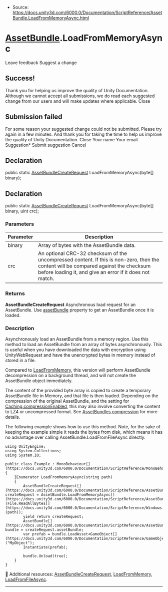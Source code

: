 * Source: https://docs.unity3d.com/6000.0/Documentation/ScriptReference/AssetBundle.LoadFromMemoryAsync.html

#  [AssetBundle](https://docs.unity3d.com/6000.0/Documentation/ScriptReference/AssetBundle.html).LoadFromMemoryAsync
Leave feedback
Suggest a change
## Success!
Thank you for helping us improve the quality of Unity Documentation. Although we cannot accept all submissions, we do read each suggested change from our users and will make updates where applicable.
Close
## Submission failed
For some reason your suggested change could not be submitted. Please <a>try again</a> in a few minutes. And thank you for taking the time to help us improve the quality of Unity Documentation.
Close
Your name Your email Suggestion* Submit suggestion
Cancel
## Declaration
public static [AssetBundleCreateRequest](https://docs.unity3d.com/6000.0/Documentation/ScriptReference/AssetBundleCreateRequest.html) LoadFromMemoryAsync(byte[] binary); 
## Declaration
public static [AssetBundleCreateRequest](https://docs.unity3d.com/6000.0/Documentation/ScriptReference/AssetBundleCreateRequest.html) LoadFromMemoryAsync(byte[] binary, uint crc); 
### Parameters
Parameter | Description  
---|---  
binary | Array of bytes with the AssetBundle data.  
crc | An optional CRC-32 checksum of the uncompressed content. If this is non-zero, then the content will be compared against the checksum before loading it, and give an error if it does not match.  
### Returns
**AssetBundleCreateRequest** Asynchronous load request for an AssetBundle. Use [assetBundle](https://docs.unity3d.com/6000.0/Documentation/ScriptReference/AssetBundleCreateRequest-assetBundle.html) property to get an AssetBundle once it is loaded. 
### Description
Asynchronously load an AssetBundle from a memory region.
Use this method to load an AssetBundle from an array of bytes asynchronously. This is useful when you have downloaded the data with encryption using UnityWebRequest and have the unencrypted bytes in memory instead of stored in a file.  
  
Compared to [LoadFromMemory](https://docs.unity3d.com/6000.0/Documentation/ScriptReference/AssetBundle.LoadFromMemory.html), this version will perform AssetBundle decompression on a background thread, and will not create the AssetBundle object immediately.  
  
The content of the provided byte array is copied to create a temporary AssetBundle file in Memory, and that file is then loaded. Depending on the compression of the original AssetBundle, and the setting for [Caching.compressionEnabled](https://docs.unity3d.com/6000.0/Documentation/ScriptReference/Caching-compressionEnabled.html), this may also involve converting the content to LZ4 or uncompressed format. See [AssetBundles compression](https://docs.unity3d.com/6000.0/Documentation/Manual/AssetBundles-Cache.html) for more details.  
  
The following example shows how to use this method. Note, for the sake of keeping the example simple it reads the bytes from disk, which means it has no advantage over calling AssetBundle.LoadFromFileAsync directly. 
```
using UnityEngine;
using System.Collections;
using System.IO;  
  
public class Example : MonoBehaviour[](https://docs.unity3d.com/6000.0/Documentation/ScriptReference/MonoBehaviour.html)
{
    IEnumerator LoadFromMemoryAsync(string path)
    {
        AssetBundleCreateRequest[](https://docs.unity3d.com/6000.0/Documentation/ScriptReference/AssetBundleCreateRequest.html) createRequest = AssetBundle.LoadFromMemoryAsync[](https://docs.unity3d.com/6000.0/Documentation/ScriptReference/AssetBundle.LoadFromMemoryAsync.html)(File.ReadAllBytes[](https://docs.unity3d.com/6000.0/Documentation/ScriptReference/Windows.File.ReadAllBytes.html)(path));
        yield return createRequest;
        AssetBundle[](https://docs.unity3d.com/6000.0/Documentation/ScriptReference/AssetBundle.html) bundle = createRequest.assetBundle;
        var prefab = bundle.LoadAsset<GameObject[](https://docs.unity3d.com/6000.0/Documentation/ScriptReference/GameObject.html)>("MyObject");
        Instantiate(prefab);  
  
        bundle.Unload(true);
    }
}

```

Additional resources: [AssetBundleCreateRequest](https://docs.unity3d.com/6000.0/Documentation/ScriptReference/AssetBundleCreateRequest.html), [LoadFromMemory](https://docs.unity3d.com/6000.0/Documentation/ScriptReference/AssetBundle.LoadFromMemory.html), [LoadFromFileAsync](https://docs.unity3d.com/6000.0/Documentation/ScriptReference/AssetBundle.LoadFromFileAsync.html).
* * *
